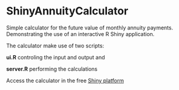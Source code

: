 # ShinyAnnuityCalculator
Simple calculator for the future value of monthly annuity payments.  Demonstrating the use of an interactive R Shiny application.

The calculator make use of two scripts:

**ui.R** controling the input and output and

**server.R** performing the calculations

Access the calculator in the free [Shiny platform](https://techstrat.shinyapps.io/AnnuityCalc/)
